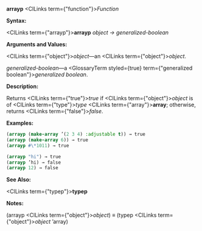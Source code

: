 **arrayp** <ClLinks  term={"function"}><i>Function</i></ClLinks> 



**Syntax:** 



<ClLinks  term={"arrayp"}><b>arrayp</b></ClLinks> *object → generalized-boolean* 



**Arguments and Values:** 



<ClLinks  term={"object"}><i>object</i></ClLinks>—an <ClLinks  term={"object"}><i>object</i></ClLinks>. 



*generalized-boolean*—a <GlossaryTerm styled={true} term={"generalized boolean"}><i>generalized boolean</i></GlossaryTerm>. 



**Description:** 



Returns <ClLinks  term={"true"}><i>true</i></ClLinks> if <ClLinks  term={"object"}><i>object</i></ClLinks> is of <ClLinks  term={"type"}><i>type</i></ClLinks> <ClLinks  term={"array"}><b>array</b></ClLinks>; otherwise, returns <ClLinks  term={"false"}><i>false</i></ClLinks>. 



**Examples:**
```lisp
(arrayp (make-array ’(2 3 4) :adjustable t)) → true 
(arrayp (make-array 6)) → true 
(arrayp #\*1011) → true 

(arrayp "hi") → true 
(arrayp ’hi) → false 
(arrayp 12) → false 
```
**See Also:** 



<ClLinks  term={"typep"}><b>typep</b></ClLinks> 



**Notes:** 



(arrayp <ClLinks  term={"object"}><i>object</i></ClLinks>) *≡* (typep <ClLinks  term={"object"}><i>object</i></ClLinks> ’array) 



